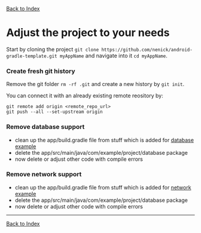 [Back to Index](index.md)

# Adjust the project to your needs

Start by cloning the project `git clone https://github.com/nenick/android-gradle-template.git myAppName` and navigate into it `cd myAppName`.

### Create fresh git history

Remove the git folder `rm -rf .git` and create a new history by `git init`.

You can connect it with an already existing remote reository by:

```
git remote add origin <remote_repo_url>
git push --all --set-upstream origin
```

### Remove database support

* clean up the app/build.gradle file from stuff which is added for [database example](database.md)
* delete the app/src/main/java/com/example/project/database package
* now delete or adjust other code with compile errors

### Remove network support

* clean up the app/build.gradle file from stuff which is added for [network example](network.md)
* delete the app/src/main/java/com/example/project/database package
* now delete or adjust other code with compile errors

---

[Back to Index](index.md)
